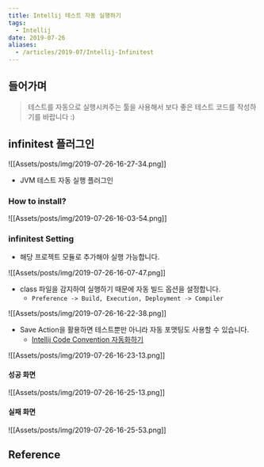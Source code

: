 ```yaml
---
title: Intellij 테스트 자동 실행하기
tags:
  - Intellij
date: 2019-07-26
aliases: 
  - /articles/2019-07/Intellij-Infinitest
---
```


## 들어가며
> 테스트를 자동으로 실행시켜주는 툴을 사용해서 보다 좋은 테스트 코드를 작성하기를 바랍니다 :)

## infinitest 플러그인
![[Assets/posts/img/2019-07-26-16-27-34.png]]

- JVM 테스트 자동 실행 플러그인

### How to install?
![[Assets/posts/img/2019-07-26-16-03-54.png]]


### infinitest Setting
- 해당 프로젝트 모듈로 추가해야 실행 가능합니다.

![[Assets/posts/img/2019-07-26-16-07-47.png]]


- class 파일을 감지하여 실행하기 때문에 자동 빌드 옵션을 설정합니다.
    - `Preference -> Build, Execution, Deployment -> Compiler`

![[Assets/posts/img/2019-07-26-16-22-38.png]]


- Save Action을 활용하면 테스트뿐만 아니라 자동 포맷팅도 사용할 수 있습니다.
    - [Intellij Code Convention 자동화하기](https://nesoy.github.io/articles/2018-09/Intellij-Auto-Convention)

![[Assets/posts/img/2019-07-26-16-23-13.png]]

#### 성공 화면
![[Assets/posts/img/2019-07-26-16-25-13.png]]

#### 실패 화면
![[Assets/posts/img/2019-07-26-16-25-53.png]]

## Reference
